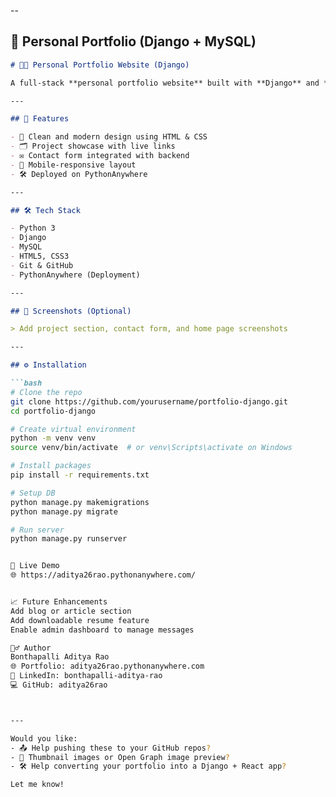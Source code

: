
--
## 📗 **Personal Portfolio (Django + MySQL)**

```markdown
# 👨‍💻 Personal Portfolio Website (Django)

A full-stack **personal portfolio website** built with **Django** and **MySQL** to showcase projects, skills, and contact functionality. Fully responsive and optimized for desktop and mobile devices.

---

## 🚀 Features

- 🎨 Clean and modern design using HTML & CSS
- 🗂️ Project showcase with live links
- ✉️ Contact form integrated with backend
- 📱 Mobile-responsive layout
- 🛠️ Deployed on PythonAnywhere

---

## 🛠️ Tech Stack

- Python 3
- Django
- MySQL
- HTML5, CSS3
- Git & GitHub
- PythonAnywhere (Deployment)

---

## 📸 Screenshots (Optional)

> Add project section, contact form, and home page screenshots

---

## ⚙️ Installation

```bash
# Clone the repo
git clone https://github.com/yourusername/portfolio-django.git
cd portfolio-django

# Create virtual environment
python -m venv venv
source venv/bin/activate  # or venv\Scripts\activate on Windows

# Install packages
pip install -r requirements.txt

# Setup DB
python manage.py makemigrations
python manage.py migrate

# Run server
python manage.py runserver


🔗 Live Demo
🌐 https://aditya26rao.pythonanywhere.com/


📈 Future Enhancements
Add blog or article section
Add downloadable resume feature
Enable admin dashboard to manage messages

🙋‍♂️ Author
Bonthapalli Aditya Rao
🌐 Portfolio: aditya26rao.pythonanywhere.com
🔗 LinkedIn: bonthapalli-aditya-rao
💻 GitHub: aditya26rao



---

Would you like:
- 📤 Help pushing these to your GitHub repos?
- 🎨 Thumbnail images or Open Graph image preview?
- 🛠 Help converting your portfolio into a Django + React app?

Let me know!

